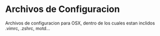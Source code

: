 # Archivos de Configuracion
Archivos de configuracion para OSX, dentro de los cuales 
estan inclidos .vimrc, .zshrc, motd...
